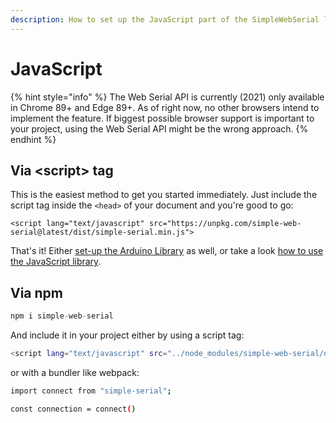 ```yaml
---
description: How to set up the JavaScript part of the SimpleWebSerial library.
---
```


# JavaScript

{% hint style="info" %}
The Web Serial API is currently \(2021\) only available in Chrome 89+ and Edge 89+. As of right now, no other browsers intend to implement the feature. If biggest possible browser support is important to your project, using the Web Serial API might be the wrong approach.
{% endhint %}

## Via &lt;script&gt; tag

This is the easiest method to get you started immediately. Just include the script tag inside the `<head>` of your document and you're good to go:

```
<script lang="text/javascript" src="https://unpkg.com/simple-web-serial@latest/dist/simple-serial.min.js">
```

That's it! Either [set-up the Arduino Library](arduino.md) as well, or take a look [how to use the JavaScript library](../usage/javascript.md).

## Via npm

```javascript
npm i simple-web-serial
```

And include it in your project either by using a script tag:

```bash
<script lang="text/javascript" src="../node_modules/simple-web-serial/dist/simple-serial.min.js">
```

or with a bundler like webpack:

```bash
import connect from "simple-serial";

const connection = connect()
```

